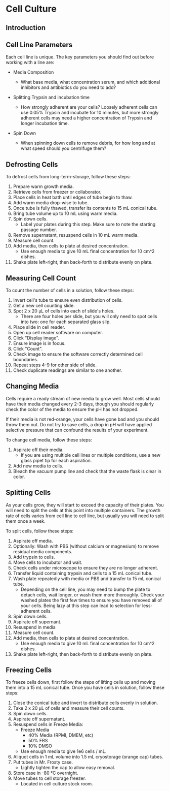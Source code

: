 # Cell Culture

## Introduction

## Cell Line Parameters

Each cell line is unique. The key parameters you should find out before working
with a line are:

* Media Composition
    * What base media, what concentration serum, and which additional
      inhibitors and antibiotics do you need to add?

* Splitting Trypsin and incubation time
    * How strongly adherent are your cells? Loosely adherent cells can use
      0.05% Trypsin and incubate for 10 minutes, but more strongly adherent
      cells may need a higher concentration of Trypsin and longer incubation
      time.

* Spin Down
    * When spinning down cells to remove debris, for how long and at what speed
      should you centrifuge them?

## Defrosting Cells

To defrost cells from long-term-storage, follow these steps:

1. Prepare warm growth media.
2. Retrieve cells from freezer or collaborator.
3. Place cells in heat bath until edges of tube begin to thaw.
4. Add warm media drop-wise to tube.
5. Once tube is fully thawed, transfer its contents to 15 mL conical tube.
6. Bring tube volume up to 10 mL using warm media.
7. Spin down cells.
    * Label your plates during this step. Make sure to note the starting
      passage number.
8. Remove supernatant, resuspend cells in 10 mL warm media.
9. Measure cell count.
10. Add media, then cells to plate at desired concentration.
    * Use enough media to give 10 mL final concentration for 10 cm^2 dishes.
11. Shake plate left-right, then back-forth to distribute evenly on plate.

## Measuring Cell Count

To count the number of cells in a solution, follow these steps:

1. Invert cell's tube to ensure even distribution of cells.
2. Get a new cell counting slide.
3. Spot 2 x 20 μL of cells into each of slide's holes.
    * There are four holes per slide, but you will only need to spot cells
      into two: one for each separated glass slip.
4. Place slide in cell reader.
5. Open up cell reader software on computer.
6. Click "Display image".
7. Ensure image is in focus.
8. Click "Count".
9. Check image to ensure the software correctly determined cell boundaries.
10. Repeat steps 4-9 for other side of slide.
11. Check duplicate readings are similar to one another.

## Changing Media

Cells require a ready stream of new media to grow well. Most cells should have
their media changed every 2-3 days, though you should regularly check the color
of the media to ensure the pH has not dropped.

If their  media is not red-orange, your cells have gone bad and you should throw
them out. Do not try to save cells, a drop in pH will have applied selective
pressure that can confound the results of your experiment.

To change cell media, follow these steps:

1. Aspirate off their media.
    * If you are using multiple cell lines or multiple conditions, use a new
      glass pipet tip for each aspiration.
2. Add new media to cells.
3. Bleach the vacuum pump line and check that the waste flask is clear in color.

## Splitting Cells

As your cells grow, they will start to exceed the capacity of their plates. You
will need to split the cells at this point into multiple containers. The growth
rate of cells varies from cell line to cell line, but usually you will need to
split them once a week.

To split cells, follow these steps:

1. Aspirate off media.
2. Optionally: Wash with PBS (without calcium or magnesium) to remove residual
   media components.
3. Add trypsin to cells.
4. Move cells to incubator and wait.
5. Check cells under microscope to ensure they are no longer adherent.
6. Transfer liquid containing trypsin and cells to a 15 mL conical tube.
7. Wash plate repeatedly with media or PBS and transfer to 15 mL conical tube.
    * Depending on the cell line, you may need to bump the plate to detach
      cells, wait longer, or wash them more thoroughly. Check your washed plates
      the first few times to ensure you have removed all of your cells. Being
      lazy at this step can lead to selection for less-adherent cells.
8. Spin down cells.
9. Aspirate off supernant.
10. Resuspend in media
11. Measure cell count.
12. Add media, then cells to plate at desired concentration.
    * Use enough media to give 10 mL final concentration for 10 cm^2 dishes.
13. Shake plate left-right, then back-forth to distribute evenly on plate.

## Freezing Cells

To freeze cells down, first follow the steps of lifting cells up and moving them
into a 15 mL conical tube. Once you have cells in solution, follow these steps:

1. Close the conical tube and invert to distribute cells evenly in solution.
2. Take 2 x 20 μL of cells and measure their cell counts.
3. Spin down cells.
4. Aspirate off supernatant.
5. Resuspend cells in Freeze Media:
    * Freeze Media
        * 40% Media (RPMI, DMEM, etc)
        * 50% FBS
        * 10% DMSO
    * Use enough media to give 1e6 cells / mL.
6. Aliquot cells in 1 mL volume into 1.5 mL cryostorage (orange cap) tubes.
7. Put tubes in Mr. Frosty case.
    * Lightly tighten the cap to allow easy removal.
8. Store case in -80 °C overnight.
9. Move tubes to cell storage freezer.
    * Located in cell culture stock room.
